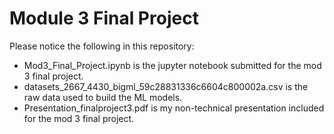
# Module 3 Final Project


Please notice the following in this repository:

* Mod3_Final_Project.ipynb is the jupyter notebook submitted for the mod 3 final project.
* datasets_2667_4430_bigml_59c28831336c6604c800002a.csv is the raw data used to build the ML models.
* Presentation_finalproject3.pdf is my non-technical presentation included for the mod 3 final project.